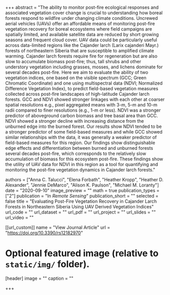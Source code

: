 +++
abstract = "The ability to monitor post-fire ecological responses and associated vegetation cover change is crucial to understanding how boreal forests respond to wildfire under changing climate conditions. Uncrewed aerial vehicles (UAVs) offer an affordable means of monitoring post-fire vegetation recovery for boreal ecosystems where field campaigns are spatially limited, and available satellite data are reduced by short growing seasons and frequent cloud cover. UAV data could be particularly useful across data-limited regions like the Cajander larch (Larix cajanderi Mayr.) forests of northeastern Siberia that are susceptible to amplified climate warming. Cajander larch forests require fire for regeneration but are also slow to accumulate biomass post-fire; thus, tall shrubs and other understory vegetation including grasses, mosses, and lichens dominate for several decades post-fire. Here we aim to evaluate the ability of two vegetation indices, one based on the visible spectrum (GCC; Green Chromatic Coordinate) and one using multispectral data (NDVI; Normalized Difference Vegetation Index), to predict field-based vegetation measures collected across post-fire landscapes of high-latitude Cajander larch forests. GCC and NDVI showed stronger linkages with each other at coarser spatial resolutions e.g., pixel aggregated means with 3-m, 5-m and 10-m radii compared to finer resolutions (e.g., 1-m or less). NDVI was a stronger predictor of aboveground carbon biomass and tree basal area than GCC. NDVI showed a stronger decline with increasing distance from the unburned edge into the burned forest. Our results show NDVI tended to be a stronger predictor of some field-based measures and while GCC showed similar relationships with the data, it was generally a weaker predictor of field-based measures for this region. Our findings show distinguishable edge effects and differentiation between burned and unburned forests several decades post-fire, which corresponds to the relatively slow accumulation of biomass for this ecosystem post-fire. These findings show the utility of UAV data for NDVI in this region as a tool for quantifying and monitoring the post-fire vegetation dynamics in Cajander larch forests."

authors = ["Anna C. Talucci", "Elena Forbath", "Heather Kropp", "Heather D. Alexander", "Jennie DeMarco", "Alison K. Paulson", "Michael M. Loranty"]
date = "2020-09-10"
image_preview = ""
math = true
publication_types = ["2"]
publication = "In *Remote Sensing*"
publication_short = ""
selected = false
title = "Evaluating Post-Fire Vegetation Recovery in Cajander Larch Forests in Northeastern Siberia Using UAV Derived Vegetation Indices"
url_code = ""
url_dataset = ""
url_pdf = ""
url_project = ""
url_slides = ""
url_video = ""

[[url_custom]]
name = "View Journal Article"
url = "https://doi.org/10.3390/rs12182970"

# Optional featured image (relative to `static/img/` folder).
[header]
image = ""
caption = ""

+++
